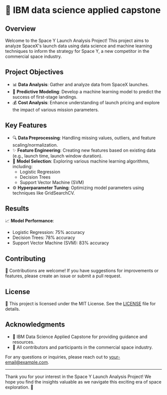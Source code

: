 

🚀 IBM data science applied capstone
==================================

Overview
--------

Welcome to the Space Y Launch Analysis Project! This project aims to analyze SpaceX's launch data using data science and machine learning techniques to inform the strategy for Space Y, a new competitor in the commercial space industry.

Project Objectives
------------------

*   📊 **Data Analysis**: Gather and analyze data from SpaceX launches.
*   🔮 **Predictive Modeling**: Develop a machine learning model to predict the success of first-stage landings.
*   💰 **Cost Analysis**: Enhance understanding of launch pricing and explore the impact of various mission parameters.

Key Features
------------

*   🔍 **Data Preprocessing**: Handling missing values, outliers, and feature scaling/normalization.
*   ✨ **Feature Engineering**: Creating new features based on existing data (e.g., launch time, launch window duration).
*   🧠 **Model Selection**: Exploring various machine learning algorithms, including:
    *   Logistic Regression
    *   Decision Trees
    *   Support Vector Machine (SVM)
*   ⚙️ **Hyperparameter Tuning**: Optimizing model parameters using techniques like GridSearchCV.

Results
-------

📈 **Model Performance**:

*   Logistic Regression: 75% accuracy
*   Decision Trees: 78% accuracy
*   Support Vector Machine (SVM): 83% accuracy

Contributing
------------

🤝 Contributions are welcome! If you have suggestions for improvements or features, please create an issue or submit a pull request.

License
-------

📜 This project is licensed under the MIT License. See the [LICENSE](LICENSE) file for details.

Acknowledgments
---------------

*   🙏 IBM Data Science Applied Capstone for providing guidance and resources.
*   🌌 All contributors and participants in the commercial space industry.


For any questions or inquiries, please reach out to [your-email@example.com](mailto:your-email@example.com).

* * *

Thank you for your interest in the Space Y Launch Analysis Project! We hope you find the insights valuable as we navigate this exciting era of space exploration. 🌟
